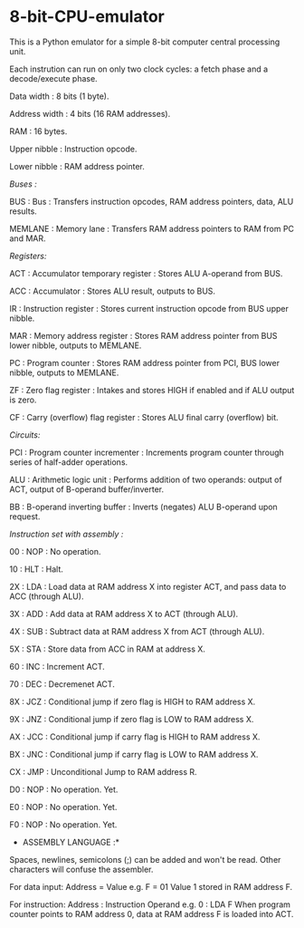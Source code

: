 # 8-bit-CPU-emulator

This is a Python emulator for a simple 8-bit computer central processing unit.

Each instrution can run on only two clock cycles: a fetch phase and a decode/execute phase.



Data width      : 8 bits (1 byte).

Address width   : 4 bits (16 RAM addresses).

RAM             : 16 bytes.

Upper nibble    : Instruction opcode.

Lower nibble    : RAM address pointer.



*Buses    :*

BUS      : Bus         : Transfers instruction opcodes, RAM address pointers, data, ALU results.

MEMLANE  : Memory lane : Transfers RAM address pointers to RAM from PC and MAR.



*Registers:*

ACT : Accumulator temporary register : Stores ALU A-operand from BUS.

ACC : Accumulator                    : Stores ALU result, outputs to BUS.

IR  : Instruction register           : Stores current instruction opcode from BUS upper nibble.

MAR : Memory address register        : Stores RAM address pointer from BUS lower nibble, outputs to MEMLANE.

PC  : Program counter                : Stores RAM address pointer from PCI, BUS lower nibble, outputs to MEMLANE.

ZF  : Zero flag register             : Intakes and stores HIGH if enabled and if ALU output is zero.

CF  : Carry (overflow) flag register : Stores ALU final carry (overflow) bit.



*Circuits:*

PCI : Program counter incrementer    : Increments program counter through series of half-adder operations.

ALU : Arithmetic logic unit          : Performs addition of two operands: output of ACT, output of B-operand buffer/inverter.

BB  : B-operand inverting buffer     : Inverts (negates) ALU B-operand upon request.



*Instruction set with assembly :*

00 : NOP : No operation.
                  
10 : HLT : Halt.
                  
2X : LDA : Load data at RAM address X into register ACT, and pass data to ACC (through ALU).
                  
3X : ADD : Add data at RAM address X to ACT (through ALU).
                  
4X : SUB : Subtract data at RAM address X from ACT (through ALU).
                  
5X : STA : Store data from ACC in RAM at address X.
                  
60 : INC : Increment ACT.
                  
70 : DEC : Decremenet ACT.
                  
8X : JCZ : Conditional jump if zero flag is HIGH to RAM address X.
                  
9X : JNZ : Conditional jump if zero flag is LOW to RAM address X.
                  
AX : JCC : Conditional jump if carry flag is HIGH to RAM address X.
                  
BX : JNC : Conditional jump if carry flag is LOW to RAM address X.
                  
CX : JMP : Unconditional Jump to RAM address R.
                  
D0 : NOP : No operation. Yet.
                  
E0 : NOP : No operation. Yet.
                  
F0 : NOP : No operation. Yet.



* ASSEMBLY LANGUAGE :*

Spaces, newlines, semicolons (;) can be added and won't be read. Other characters will confuse the assembler.

For data input: Address = Value
e.g. F = 01
     Value 1 stored in RAM address F.

For instruction: Address : Instruction Operand
e.g. 0 : LDA F
     When program counter points to RAM address 0, data at RAM address F is loaded into ACT.
